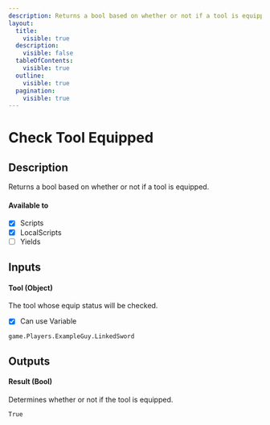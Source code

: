 ```yaml
---
description: Returns a bool based on whether or not if a tool is equipped.
layout:
  title:
    visible: true
  description:
    visible: false
  tableOfContents:
    visible: true
  outline:
    visible: true
  pagination:
    visible: true
---
```


# Check Tool Equipped

## Description

Returns a bool based on whether or not if a tool is equipped.

#### Available to

* [x] Scripts
* [x] LocalScripts
* [ ] Yields

## Inputs

#### Tool (Object)

The tool whose equip status will be checked.

* [x] Can use Variable

```
game.Players.ExampleGuy.LinkedSword
```

## Outputs

#### Result (Bool)

Determines whether or not if the tool is equipped.

```
True
```

